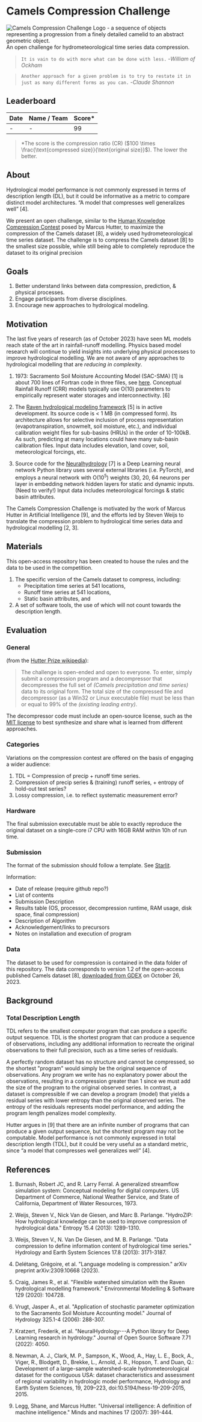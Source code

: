 # Camels Compression Challenge

![Camels Compression Challenge Logo - a sequence of objects representing a progression from a finely detailed camelid to an abstract geometric object.](images/CC_Challenge_Logo.png)
An open challenge for hydrometeorological time series data compression.

>`It is vain to do with more what can be done with less.` -*William of Ockham*

> `Another approach for a given problem is to try to restate it in just as many different forms as you can.` -*Claude Shannon*


## Leaderboard

| Date | Name / Team | Score* |
|---|---|---|
| - | - | 99 |

>*The score is the compression ratio (CR) ($100 \times \frac{\text{compressed size}}{\text{original size}}$). The lower the better.


## About 

Hydrological model performance is not commonly expressed in terms of description length (DL), but it could be informative as a metric to compare distinct model architectures.  “A model that compresses well generalizes well” [4].

We present an open challenge, similar to the [Human Knowledge Compression Contest](http://prize.hutter1.net/) posed by Marcus Hutter, to maximize the compression of the Camels dataset [8], a widely used hydrometeorological time series dataset. The challenge is to compress the Camels dataset [8] to the smallest size possible, while still being able to completely reproduce the dataset to its original precision


## Goals

1. Better understand links between data compression, prediction, & physical processes.  
2. Engage participants from diverse disciplines.  
3. Encourage new approaches to hydrological modeling.  

## Motivation

The last five years of research (as of October 2023) have seen ML models reach state of the art in rainfall-runoff modelling.  Physics based model research will continue to yield insights into underlying physical processes to improve hydrological modelling.  We are not aware of any approaches to hydrological modelling that are *reducing in complexity*.

1.  1973: Sacramento Soil Moisture Accounting Model (SAC-SMA) [1] is about 700 lines of Fortran code in three files, see [here](https://github.com/Upstream-Tech/SACSMA-SNOW17/tree/master/sacsma_source_original/sac).  Conceptual Rainfall Runoff (CRR) models typically use O(10) parameters to empirically represent water storages and interconnectivity. [6]  

2.  The [Raven hydrological modeling framework](http://raven.uwaterloo.ca/Main.html) [5] is in active development.  Its source code is < 1 MB (in compressed form).  Its architecture allows for selective inclusion of process representation (evapotranspiration, snowmelt, soil moisture, etc.), and individual calibration weight files for sub-basins (HRUs) in the order of 10-100kB.  As such, predicting at many locations could have many sub-basin calibration files.  Input data includes elevation, land cover, soil, meteorological forcings, etc.

3.  Source code for the [Neuralhydrology](https://github.com/neuralhydrology) [7] is a Deep Learning neural network Python library uses several external libraries (i.e. PyTorch), and employs a neural network with O($10^5$) weights (30, 20, 64 neurons per layer in embedding network hidden layers for static and dynamic inputs. (Need to verify!) Input data includes meteorological forcings & static basin attributes. 

The Camels Compression Challenge is motivated by the work of Marcus Hutter in Artificial Intelligence [9], and the efforts led by Steven Weijs to translate the compression problem to hydrological time series data and hydrological modelling [2, 3].


## Materials 

This open-access repository has been created to house the rules and the data to be used in the competition.  
1. The specific version of the Camels dataset to compress, including:  
    * Precipitation time series at 541 locations, 
    * Runoff time series at 541 locations, 
    * Static basin attributes, and 
2. A set of software tools, the use of which will not count towards the description length. 


## Evaluation

### General

(from the [Hutter Prize wikipedia](https://en.wikipedia.org/wiki/Hutter_Prize#:~:text=The%20Hutter%20Prize%20is%20a,in%20artificial%20intelligence%20(AI).)):
>The challenge is open-ended and open to everyone.  To enter, simply submit a compression program and a decompressor that decompresses the full set of *(Camels precipitation and time series)* data to its original form.  The total size of the compressed file and decompressor (as a Win32 or Linux executable file) must be less than or equal to 99% of the *(existing leading entry)*.  

The decompressor code must include an open-source license, such as the [MIT license](https://opensource.org/license/mit/) to best synthesize and share what is learned from different approaches.

### Categories

Variations on the compression contest are offered on the basis of engaging a wider audience:
1.  TDL = Compression of precip + runoff time series.  
2.  Compression of precip series & (training) runoff series, + entropy of hold-out test series?  
3.  Lossy compression, i.e. to reflect systematic measurement error?    

### Hardware

The final submission executable must be able to exactly reproduce the original dataset on a single-core i7 CPU with 16GB RAM within 10h of run time. 

### Submission

The format of the submission should follow a template.  See [Starlit](https://github.com/amargaritov/starlit).

Information:
* Date of release (require github repo?)
* List of contents
* Submission Description
* Results table (OS, processor, decompression runtime, RAM usage, disk space, final compression)
* Description of Algorithm
* Acknowledgement/links to precursors
* Notes on installation and execution of program


### Data

The dataset to be used for compression is contained in the data folder of this repository.  The data corresponds to version 1.2 of the open-access published Camels dataset [8], [downloaded from GDEX](https://ral.ucar.edu/solutions/products/camels) on October 26, 2023.

## Background

### Total Description Length

TDL refers to the smallest computer program that can produce a specific output sequence.  TDL is the shortest program that can produce a sequence of observations, including any additional information to recreate the original observations to their full precision, such as a time series of residuals.  

A perfectly random dataset has no structure and cannot be compressed, so the shortest "program" would simply be the original sequence of observations.  Any program we write has no explanatory power about the observations, resulting in a compression greater than 1 since we must add the size of the program to the original observed series.  In contrast, a dataset is compressible if we can develop a program (model) that yields a residual series with lower entropy than the original observed series.  The entropy of the residuals represents model performance, and adding the program length penalizes model complexity. 

Hutter argues in [9] that there are an infinite number of programs that can produce a given output sequence, but the shortest program may not be computable.  Model performance is not commonly expressed in total description length (TDL), but it could be very useful as a standard metric, since “a model that compresses well generalizes well” [4].  

## References

1.  Burnash, Robert JC, and R. Larry Ferral. A generalized streamflow simulation system: Conceptual modeling for digital computers. US Department of Commerce, National Weather Service, and State of California, Department of Water Resources, 1973.  

2.  Weijs, Steven V., Nick Van de Giesen, and Marc B. Parlange. "HydroZIP: How hydrological knowledge can be used to improve compression of hydrological data." Entropy 15.4 (2013): 1289-1310.  

3.  Weijs, Steven V., N. Van De Giesen, and M. B. Parlange. "Data compression to define information content of hydrological time series." Hydrology and Earth System Sciences 17.8 (2013): 3171-3187.

4. Delétang, Grégoire, et al. "Language modeling is compression." arXiv preprint arXiv:2309.10668 (2023).  

5.  Craig, James R., et al. "Flexible watershed simulation with the Raven hydrological modelling framework." Environmental Modelling & Software 129 (2020): 104728.  

6.  Vrugt, Jasper A., et al. "Application of stochastic parameter optimization to the Sacramento Soil Moisture Accounting model." Journal of Hydrology 325.1-4 (2006): 288-307.  

7.  Kratzert, Frederik, et al. "NeuralHydrology---A Python library for Deep Learning research in hydrology." Journal of Open Source Software 7.71 (2022): 4050.  

8.  Newman, A. J., Clark, M. P., Sampson, K., Wood, A., Hay, L. E., Bock, A., Viger, R., Blodgett, D., Brekke, L., Arnold, J. R., Hopson, T. and Duan, Q.: Development of a large-sample watershed-scale hydrometeorological dataset for the contiguous USA: dataset characteristics and assessment of regional variability in hydrologic model performance, Hydrology and Earth System Sciences, 19, 209–223, doi:10.5194/hess-19-209-2015, 2015.  

9. Legg, Shane, and Marcus Hutter. "Universal intelligence: A definition of machine intelligence." Minds and machines 17 (2007): 391-444.  




